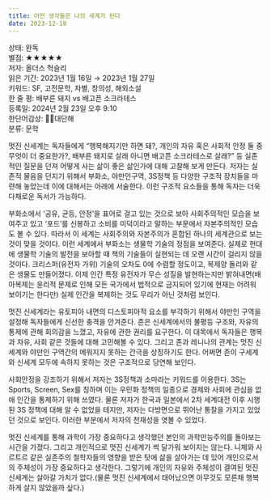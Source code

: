 ```yaml
---
title: 어떤 생각들은 나의 세계가 된다
date: 2023-12-18
---
```


상태: 완독<br>
별점: ★★★★★<br>
저자: 올더스 헉슬리<br>
읽은 기간: 2023년 1월 16일 → 2023년 1월 27일<br>
키워드: SF, 고전문학, 차별, 창의성, 해외소설<br>
한 줄 평: 배부른 돼지 vs 배고픈 소크라테스<br>
등록일: 2024년 2월 23일 오후 9:10<br>
한단어감상: 👏🏻대단해<br>
분류: 문학<br>

멋진 신세계는 독자들에게 “행복해지기만 하면 돼?, 개인의 자유 혹은 사회적 안정 둘 중 무엇이 더 중요한가?, 배부른 돼지로 살래 아니면 배고픈 소크라테스로 살래?” 등 실존적인 질문을 던져 어떻게 사는 삶이 좋은 삶인가에 대해 고찰해 보게 만든다. 저자는 실존적 물음을 던지기 위해서 부화소, 야만인구역, 3S정책 등 다양한 구조적 장치들을 마련해 놓았는데 이에 대해서는 아래에 서술한다. 이런 구조적 요소들을 통해 독자는 더욱 다채로운 독서가 가능하다.

부화소에서 ‘공유, 균등, 안정’을 표어로 걸고 있는 것으로 보아 사회주의적인 모습을 보여주고 있고 ‘포드’를 신봉하고 소비를 미덕이라고 말하는 부문에서 자본주의적인 모습도 볼 수 있다. 따라서 이 세계는 사회주의와 자본주의가 혼합된 하나의 세계관으로 보는 것이 맞을 것이다. 이런 세계에서 부화소는 생물학 기술의 정점을 보여준다. 실제로 현대에 생물학 기술의 발전을 보아할 때 책의 기술들이 실현되는 데 오랜 시간이 걸리지 않을 것이다. 크리스퍼(유전자 가위) 기술의 오차도 0에 수렴할 정도이고, 복제양 돌리와 같은 생물도 만들어졌다. 이제 인간 특정 유전자가 무슨 성질을 발현하는지만 밝혀내면(배아복제는 윤리적 문제로 인해 모든 국가에서 법적으로 금지되어 있기에 현재는 어려워 보이기는 한다만) 실제 인간을 복제하는 것도 무리가 아닌 것처럼 보인다.

멋진 신세계라는 유토피아 내면의 디스토피아적 요소를 부각하기 위해서 야만인 구역을 설정해 독자들에게 신선한 충격을 안겨준다. 존은 신세계에서의 불평등 구조와, 자유의 통제에 관해 회의감을 느꼈고, 자유에 관한 권리를 요구한다. 이 대목에서 독자들은 행복과 자유, 사회 같은 것들에 대해 고민해볼 수 있다. 그리고 존과 레니나의 관계는 멋진 신세계와 야만인 구역간의 메워지지 못하는 간극을 상징하기도 한다. 어쩌면 존이 구세계와 신세계 모두에 속하지 못하는 것은 구조적으로 당연해 보인다.

사회안정을 강조하기 위해서 저자는 3S정책과 소마라는 키워드를 이용한다. 3S는 Sports, Screen, Sex를 칭하며 이는 우민화 정책의 일종으로 경제와 사회에 관심을 없애 인간을 통제하기 위해 쓰였다. 물론 저자가 한국과 일본에서 2차 세계대전 이후 시행된 3S 정책에 대해 알 수 없었을 테지만, 저자는 다방면으로 뛰어난 통찰을 가지고 있었던 것으로 보인다. 이러한 부분에서 저자의 천재성을 엿볼 수 있었다.

멋진 신세계를 통해 과학이 가장 중요하다고 생각했던 본인의 과학만능주의를 돌아보는 시간을 가졌다. 그리고 개인적으로 멋진 신세계가 썩 달가워 보이지는 않는다. 니체와 사르트르 같은 실존주의 철학자들의 영향을 받은 탓에 삶을 살아가는 데 있어 개인으로서의 주체성이 가장 중요하다고 생각한다. 그렇기에 개인의 자유와 주체성이 결여된 멋진 신세계는 살아갈 가치가 없다.(물론 멋진 신세계에서 태어났으면 아무것도 모른채 행복하게 살지 않았을까 싶다.)